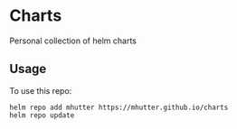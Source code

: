 # Charts

Personal collection of helm charts

## Usage

To use this repo:

    helm repo add mhutter https://mhutter.github.io/charts
    helm repo update
